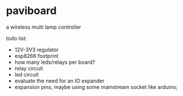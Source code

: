 # paviboard
a wireless multi lamp controller

todo list:

  - 12V-3V3 regulator
  - esp8266 footprint
  - how many leds/relays per board?
  - relay circuit
  - led circuit
  - evaluate the need for an IO expander
  - expansion pins, maybe using some mainstream socket like arduino;
  
